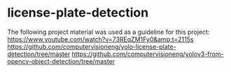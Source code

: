 # license-plate-detection
The following project material was used as a guideline for this project: 
https://www.youtube.com/watch?v=73REqZM1Fy0&amp;t=2115s 
https://github.com/computervisioneng/yolo-license-plate-detection/tree/master
https://github.com/computervisioneng/yolov3-from-opencv-object-detection/tree/master
